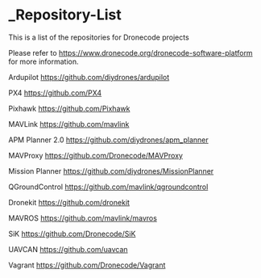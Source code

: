 # _Repository-List
This is a list of the repositories for Dronecode projects

Please refer to https://www.dronecode.org/dronecode-software-platform for more information.

Ardupilot https://github.com/diydrones/ardupilot

PX4 https://github.com/PX4

Pixhawk https://github.com/Pixhawk

MAVLink https://github.com/mavlink

APM Planner 2.0 https://github.com/diydrones/apm_planner

MAVProxy https://github.com/Dronecode/MAVProxy

Mission Planner https://github.com/diydrones/MissionPlanner

QGroundControl https://github.com/mavlink/qgroundcontrol

Dronekit https://github.com/dronekit

MAVROS https://github.com/mavlink/mavros

SiK https://github.com/Dronecode/SiK

UAVCAN https://github.com/uavcan

Vagrant https://github.com/Dronecode/Vagrant
